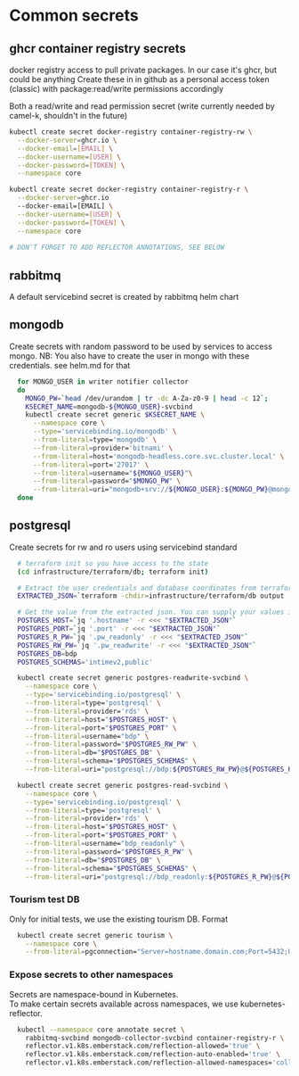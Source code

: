 # Common secrets

## ghcr container registry secrets
docker registry access to pull private packages.
In our case it's ghcr, but could be anything
Create these in in github as a personal access token (classic) with package:read/write permissions accordingly

Both a read/write and read permission secret (write currently needed by camel-k, shouldn't in the future)

```sh
kubectl create secret docker-registry container-registry-rw \
  --docker-server=ghcr.io \
  --docker-email=[EMAIL] \
  --docker-username=[USER] \
  --docker-password=[TOKEN] \
  --namespace core

kubectl create secret docker-registry container-registry-r \
  --docker-server=ghcr.io
  --docker-email=[EMAIL] \
  --docker-username=[USER] \
  --docker-password=[TOKEN] \
  --namespace core
  
# DON'T FORGET TO ADD REFLECTOR ANNOTATIONS, SEE BELOW
```

## rabbitmq
A default servicebind secret is created by rabbitmq helm chart

## mongodb
Create secrets with random password to be used by services to access mongo.
NB: You also have to create the user in mongo with these credentials. see helm.md for that

```sh
  for MONGO_USER in writer notifier collector
  do
    MONGO_PW=`head /dev/urandom | tr -dc A-Za-z0-9 | head -c 12`;
    KSECRET_NAME=mongodb-${MONGO_USER}-svcbind
    kubectl create secret generic $KSECRET_NAME \
      --namespace core \
      --type='servicebinding.io/mongodb' \
      --from-literal=type='mongodb' \
      --from-literal=provider='bitnami' \
      --from-literal=host='mongodb-headless.core.svc.cluster.local' \
      --from-literal=port='27017' \
      --from-literal=username="${MONGO_USER}"\
      --from-literal=password="$MONGO_PW" \
      --from-literal=uri="mongodb+srv://${MONGO_USER}:${MONGO_PW}@mongodb-headless.core.svc.cluster.local/?tls=false&ssl=false"
  done
```
## postgresql
Create secrets for rw and ro users using servicebind standard

```sh
  # terraform init so you have access to the state
  (cd infrastructure/terraform/db; terraform init)

  # Extract the user credentials and database coordinates from terraform:
  EXTRACTED_JSON=`terraform -chdir=infrastructure/terraform/db output -json | jq -r '{hostname: .odh_postgres_hostname.value, port: .odh_postgres_port.value, pw_readwrite: .odh_postgres_password_bdp.value, pw_readonly: .odh_postgres_password_bdp_readonly.value}'`

  # Get the value from the extracted json. You can supply your values in another way if you didn't use the terraform script
  POSTGRES_HOST=`jq '.hostname' -r <<< "$EXTRACTED_JSON"`
  POSTGRES_PORT=`jq '.port' -r <<< "$EXTRACTED_JSON"`
  POSTGRES_R_PW=`jq '.pw_readonly' -r <<< "$EXTRACTED_JSON"`
  POSTGRES_RW_PW=`jq '.pw_readwrite' -r <<< "$EXTRACTED_JSON"`
  POSTGRES_DB=bdp
  POSTGRES_SCHEMAS='intimev2,public'

  kubectl create secret generic postgres-readwrite-svcbind \
    --namespace core \
    --type='servicebinding.io/postgresql' \
    --from-literal=type='postgresql' \
    --from-literal=provider='rds' \
    --from-literal=host="$POSTGRES_HOST" \
    --from-literal=port="$POSTGRES_PORT" \
    --from-literal=username="bdp" \
    --from-literal=password="$POSTGRES_RW_PW" \
    --from-literal=db="$POSTGRES_DB" \
    --from-literal=schema="$POSTGRES_SCHEMAS" \
    --from-literal=uri="postgresql://bdp:${POSTGRES_RW_PW}@${POSTGRES_HOST}:${POSTGRES_PORT}/${POSTGRES_DB}?currentSchema=${POSTGRES_SCHEMAS}"

  kubectl create secret generic postgres-read-svcbind \
    --namespace core \
    --type='servicebinding.io/postgresql' \
    --from-literal=type='postgresql' \
    --from-literal=provider='rds' \
    --from-literal=host="$POSTGRES_HOST" \
    --from-literal=port="$POSTGRES_PORT" \
    --from-literal=username="bdp_readonly" \
    --from-literal=password="$POSTGRES_R_PW" \
    --from-literal=db="$POSTGRES_DB" \
    --from-literal=schema="$POSTGRES_SCHEMAS" \
    --from-literal=uri="postgresql://bdp_readonly:${POSTGRES_R_PW}@${POSTGRES_HOST}:${POSTGRES_PORT}/${POSTGRES_DB}?currentSchema=${POSTGRES_SCHEMAS}"
```

### Tourism test DB
Only for initial tests, we use the existing tourism DB.
Format
```sh
  kubectl create secret generic tourism \
    --namespace core \
    --from-literal=pgconnection="Server=hostname.domain.com;Port=5432;User ID=******;Password=********;Database=tourism"
```

### Expose secrets to other namespaces
Secrets are namespace-bound in Kubernetes.  
To make certain secrets available across namespaces, we use kubernetes-reflector.
```sh
  kubectl --namespace core annotate secret \
    rabbitmq-svcbind mongodb-collector-svcbind container-registry-r \
    reflector.v1.k8s.emberstack.com/reflection-allowed='true' \
    reflector.v1.k8s.emberstack.com/reflection-auto-enabled='true' \
    reflector.v1.k8s.emberstack.com/reflection-allowed-namespaces='collector'
```
